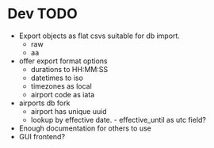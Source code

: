 # Dev TODO

- Export objects as flat csvs suitable for db import.
  - raw
  - aa
- offer export format options
  - durations to HH:MM:SS
  - datetimes to iso
  - timezones as local
  - airport code as iata
- airports db fork
  - airport has unique uuid
  - lookup by effective date. - effective_until as utc field?
- Enough documentation for others to use
- GUI frontend?
